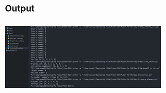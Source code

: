 <h1>Output<h1>
<img src="/Python-for-DSA/Day-5/Screenshot 2024-12-15 235332.png" alt="Day 5 Output" width="600">